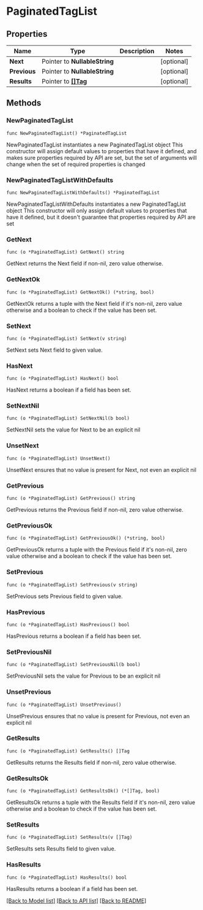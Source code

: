# PaginatedTagList

## Properties

Name | Type | Description | Notes
------------ | ------------- | ------------- | -------------
**Next** | Pointer to **NullableString** |  | [optional] 
**Previous** | Pointer to **NullableString** |  | [optional] 
**Results** | Pointer to [**[]Tag**](Tag.md) |  | [optional] 

## Methods

### NewPaginatedTagList

`func NewPaginatedTagList() *PaginatedTagList`

NewPaginatedTagList instantiates a new PaginatedTagList object
This constructor will assign default values to properties that have it defined,
and makes sure properties required by API are set, but the set of arguments
will change when the set of required properties is changed

### NewPaginatedTagListWithDefaults

`func NewPaginatedTagListWithDefaults() *PaginatedTagList`

NewPaginatedTagListWithDefaults instantiates a new PaginatedTagList object
This constructor will only assign default values to properties that have it defined,
but it doesn't guarantee that properties required by API are set

### GetNext

`func (o *PaginatedTagList) GetNext() string`

GetNext returns the Next field if non-nil, zero value otherwise.

### GetNextOk

`func (o *PaginatedTagList) GetNextOk() (*string, bool)`

GetNextOk returns a tuple with the Next field if it's non-nil, zero value otherwise
and a boolean to check if the value has been set.

### SetNext

`func (o *PaginatedTagList) SetNext(v string)`

SetNext sets Next field to given value.

### HasNext

`func (o *PaginatedTagList) HasNext() bool`

HasNext returns a boolean if a field has been set.

### SetNextNil

`func (o *PaginatedTagList) SetNextNil(b bool)`

 SetNextNil sets the value for Next to be an explicit nil

### UnsetNext
`func (o *PaginatedTagList) UnsetNext()`

UnsetNext ensures that no value is present for Next, not even an explicit nil
### GetPrevious

`func (o *PaginatedTagList) GetPrevious() string`

GetPrevious returns the Previous field if non-nil, zero value otherwise.

### GetPreviousOk

`func (o *PaginatedTagList) GetPreviousOk() (*string, bool)`

GetPreviousOk returns a tuple with the Previous field if it's non-nil, zero value otherwise
and a boolean to check if the value has been set.

### SetPrevious

`func (o *PaginatedTagList) SetPrevious(v string)`

SetPrevious sets Previous field to given value.

### HasPrevious

`func (o *PaginatedTagList) HasPrevious() bool`

HasPrevious returns a boolean if a field has been set.

### SetPreviousNil

`func (o *PaginatedTagList) SetPreviousNil(b bool)`

 SetPreviousNil sets the value for Previous to be an explicit nil

### UnsetPrevious
`func (o *PaginatedTagList) UnsetPrevious()`

UnsetPrevious ensures that no value is present for Previous, not even an explicit nil
### GetResults

`func (o *PaginatedTagList) GetResults() []Tag`

GetResults returns the Results field if non-nil, zero value otherwise.

### GetResultsOk

`func (o *PaginatedTagList) GetResultsOk() (*[]Tag, bool)`

GetResultsOk returns a tuple with the Results field if it's non-nil, zero value otherwise
and a boolean to check if the value has been set.

### SetResults

`func (o *PaginatedTagList) SetResults(v []Tag)`

SetResults sets Results field to given value.

### HasResults

`func (o *PaginatedTagList) HasResults() bool`

HasResults returns a boolean if a field has been set.


[[Back to Model list]](../README.md#documentation-for-models) [[Back to API list]](../README.md#documentation-for-api-endpoints) [[Back to README]](../README.md)



